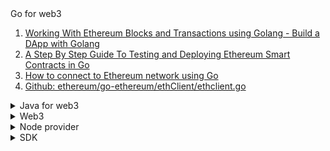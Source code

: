 <summary>Go for web3</summary>

1. [Working With Ethereum Blocks and Transactions using Golang - Build a DApp with Golang](https://youtu.be/LJLAi4AmqjM)
1. [A Step By Step Guide To Testing and Deploying Ethereum Smart Contracts in Go](https://hackernoon.com/a-step-by-step-guide-to-testing-and-deploying-ethereum-smart-contracts-in-go-9fc34b178d78)
1. [How to connect to Ethereum network using Go](https://www.quicknode.com/guides/ethereum-development/how-to-connect-to-ethereum-network-using-go)
1. [Github: ethereum/go-ethereum/ethClient/ethclient.go](https://github.com/ethereum/go-ethereum/blob/master/ethclient/ethclient.go)

</details>

<details>
<summary>Java for web3</summary>

1. [[java & ethereum] web3j를 통해 ethereum과 통신해보기](https://sabarada.tistory.com/17)
1. [Github: web3j/web3j](https://github.com/web3j/web3j)
1. []()
1. []()

</details>

<details>
<summary>Web3</summary>

1. [Github: alchemyplatform/create-web3-dap](https://github.com/alchemyplatform/create-web3-dapp)
1. [Wagmi: Contract Write (Dynamic Args)](https://wagmi.sh/examples/contract-write-dynamic)
1. [Web3 Tutorial [10/10] - Ethereum Push Notifications with Alchemy Notify](https://youtu.be/vulhtRAdl1M)
1. [bip32](https://github.com/bitcoinjs/bip32)
1. [Moralis NFT API](https://moralis.io/nft-api/?utm_source=gads&utm_campaign=16266082949&utm_medium=142783522731&network=g&device=c&gclid=Cj0KCQjwguGYBhDRARIsAHgRm4-QhTXsh-XKAoe8UTLTtTG_dKgyqyEJ5XRoVg5-_leg14T1s74uiEIaAj88EALw_wcB)
1. [Github: maticnetwork/eth-decoder](https://github.com/maticnetwork/eth-decoder)
1. [Github: MetaMask/KeyringController](https://github.com/MetaMask/KeyringController)
1. [WalletConnect/web3modal-checkout](https://github.com/WalletConnect/web3modal-checkout)
1. [Github:alcueca/ERC20Permit](https://github.com/alcueca/ERC20Permit/blob/master/utils/signatures.ts)
1. [Github: alcueca/DecimalMath](https://github.com/alcueca/DecimalMath)

</details>

<details>
<summary>Node provider</summary>

1. [Alchemy docs: Alchemy SDK Quickstart](https://docs.alchemy.com/reference/alchemy-sdk-quickstart)
1. [Alchemy docs: AlchemyWeb3.js Quickstart](https://docs.alchemy.com/reference/use-alchemyweb3js)
1. [Github: alchemyplatform/alchemy-sdk-js](https://github.com/alchemyplatform/alchemy-sdk-js)
1. [Alchemy - Polygon SDK Examples](https://docs.alchemy.com/reference/polygon-sdk-examples)
1. [Alchemy docs: How to use Alchemy SDK with Typescript](https://docs.alchemy.com/reference/how-to-use-alchemy-sdk-with-typescript)
1. [Alchemy docs: Test Throughput & Retries](https://docs.alchemy.com/reference/throughput#test-throughput--retries)
1. [Alchemy docs: What are Compute Units Per Second (CUPS)?](https://docs.alchemy.com/reference/throughput#what-are-compute-units-per-second-cups)

</details>

<details>
<summary>SDK</summary>

1. [0x NFT swap SDK](https://docs.swapsdk.xyz/)

</details>

